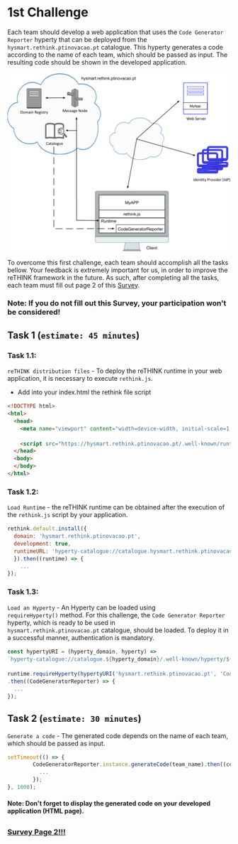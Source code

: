# 1st Challenge

Each team should develop a web application that uses the `Code Generator Reporter` hyperty that can be deployed from the `hysmart.rethink.ptinovacao.pt` catalogue. This hyperty generates a code according to the name of each team, which should be passed as input. The resulting code should be shown in the developed application.   

![1st Challenge](./Figures/1-ChallengeV2.jpg)

To overcome this first challenge, each team should accomplish all the tasks bellow. 
Your feedback is extremely important for us, in order to improve the reTHINK framework in the future. As such, after completing all the tasks, each team must fill out page 2 of this [Survey](https://docs.google.com/forms/d/e/1FAIpQLSeFt56Ura0zkTqg_VX9od_jBZtE3-2mt_urTFvxsoRuQ3uJRw/viewform). 

### Note: If you do not fill out this Survey, your participation won't be considered! 

## Task 1 (`estimate: 45 minutes`)

### Task 1.1:

`reTHINK distribution files` - To deploy the reTHINK runtime in your web application, it is necessary to execute `rethink.js`. 


<!-- There are two ways to obtain this script:

* Clone the `dev-runtime-browser` repository using the following command and copy the `bin` folder into the root of your application 

```shell
# Clone the runtime-browser repository:
$ git clone --branch=develop https://github.com/reTHINK-project/dev-runtime-browser.git
```
-->

* Add into your index.html the rethink file script

```html
<!DOCTYPE html>
<html>
  <head>
    <meta name="viewport" content="width=device-width, initial-scale=1.0">

    <script src="https://hysmart.rethink.ptinovacao.pt/.well-known/runtime/rethink.js"></script> 
  </head>
  <body>
  </body>
</html> 
```

### Task 1.2:

`Load Runtime` - the reTHINK runtime can be obtained after the execution of the `rethink.js` script by your application.

```javascript
rethink.default.install({ 
  domain: 'hysmart.rethink.ptinovacao.pt',
  development: true,
  runtimeURL: 'hyperty-catalogue://catalogue.hysmart.rethink.ptinovacao.pt/.well-known/runtime/Runtime'
  }).then((runtime) => {
    ... 
});
```


### Task 1.3:

`Load an Hyperty` - An Hyperty can be loaded using `requireHyperty()` method. For this challenge, the `Code Generator Reporter` hyperty, which is ready to be used in `hysmart.rethink.ptinovacao.pt` catalogue, should be loaded. To deploy it in a successful manner, authentication is mandatory.

```javascript
const hypertyURI = (hyperty_domain, hyperty) => 
`hyperty-catalogue://catalogue.${hyperty_domain}/.well-known/hyperty/${hyperty}`;

runtime.requireHyperty(hypertyURI('hysmart.rethink.ptinovacao.pt', 'CodeGeneratorReporter'))
.then((CodeGeneratorReporter) => {
  ...
});
```

## Task 2 (`estimate: 30 minutes`)

`Generate a code` - The generated code depends on the name of each team, which should be passed as input.

```javascript
setTimeout(() => {
        CodeGeneratorReporter.instance.generateCode(team_name).then((code) => {
          ...
        });
}, 1000);
```

#### Note: Don't forget to display the generated code on your developed application (HTML page).

##

### [Survey Page 2!!!](https://docs.google.com/forms/d/e/1FAIpQLSeFt56Ura0zkTqg_VX9od_jBZtE3-2mt_urTFvxsoRuQ3uJRw/viewform) 
